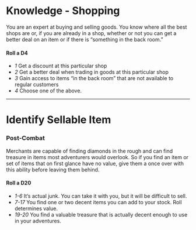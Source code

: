 # Knowledge - Shopping

You are an expert at buying and selling goods.  You know where all the best shops are or, if you are already in a shop, whether or not you can get a better deal on an item or if there is “something in the back room.”

#### Roll a D4

* _1_ Get a discount at this particular shop
* _2_ Get a better deal when trading in goods at this particular shop
* _3_ Gain access to items “in the back room” that are not available to regular customers
* _4_ Choose one of the above.

-----

# Identify Sellable Item
### Post-Combat

Merchants are capable of finding diamonds in the rough and can find treasure in items most adventurers would overlook.  So if you find an item or set of items that on first glance have no value, give them a once over with this ability before leaving them behind.

#### Roll a D20

* _1-6_ It’s actual junk.  You can take it with you, but it will be difficult to sell.
* _7-17_  You find one or two decent items you can add to your stock.  Roll determines value.
* _19-20_   You find a valuable treasure that is actually decent enough to use in your adventures.
